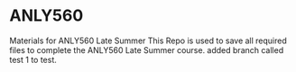 # ANLY560
Materials for ANLY560 Late Summer
This Repo is used to save all required files to complete the ANLY560 Late Summer course.
added branch called test 1 to test.
